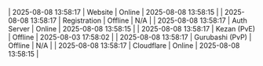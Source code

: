 | 2025-08-08 13:58:17 | Website | Online | 2025-08-08 13:58:15 |
| 2025-08-08 13:58:17 | Registration | Offline | N/A |
| 2025-08-08 13:58:17 | Auth Server | Online | 2025-08-08 13:58:15 |
| 2025-08-08 13:58:17 | Kezan (PvE) | Offline | 2025-08-03 17:58:02 |
| 2025-08-08 13:58:17 | Gurubashi (PvP) | Offline | N/A |
| 2025-08-08 13:58:17 | Cloudflare | Online | 2025-08-08 13:58:15 |
